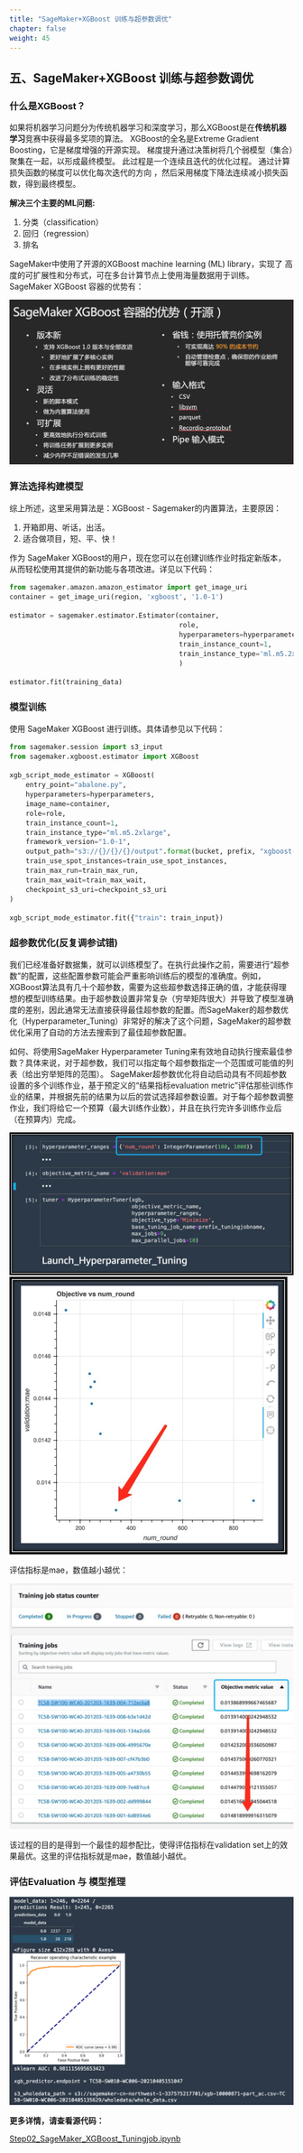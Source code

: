 ```yaml
---
title: "SageMaker+XGBoost 训练与超参数调优"
chapter: false
weight: 45
---
```


## 五、SageMaker+XGBoost 训练与超参数调优

### 什么是XGBoost？

如果将机器学习问题分为传统机器学习和深度学习，那么XGBoost是在**传统机器学习**竞赛中获得最多奖项的算法。 XGBoost的全名是Extreme Gradient Boosting，它是梯度增强的开源实现。 梯度提升通过决策树将几个弱模型（集合）聚集在一起，以形成最终模型。 此过程是一个连续且迭代的优化过程。 通过计算损失函数的梯度可以优化每次迭代的方向 ，然后采用梯度下降法连续减小损失函数，得到最终模型。

**解决三个主要的ML问题:**

1. 分类（classification）
2. 回归（regression）
3. 排名

SageMaker中使用了开源的XGBoost machine learning (ML) library，实现了 高度的可扩展性和分布式，可在多台计算节点上使用海量数据用于训练。SageMaker XGBoost 容器的优势有：

![image-20210405220827609](https://raw.githubusercontent.com/liangyimingcom/storage/master/uPic/image-20210405220827609.png)



### 算法选择构建模型

综上所述，这里采用算法是：XGBoost  - Sagemaker的内置算法，主要原因：

1. 开箱即用、听话，出活。
2. 适合做项目，短、平、快！

作为 SageMaker XGBoost的用户，现在您可以在创建训练作业时指定新版本，从而轻松使用其提供的新功能与各项改进。详见以下代码：

```python
from sagemaker.amazon.amazon_estimator import get_image_uri
container = get_image_uri(region, 'xgboost', '1.0-1')

estimator = sagemaker.estimator.Estimator(container, 
                                          role, 
                                          hyperparameters=hyperparameters,
                                          train_instance_count=1, 
                                          train_instance_type='ml.m5.2xlarge', 
                                          )

estimator.fit(training_data)
```



### 模型训练

使用 SageMaker XGBoost 进行训练。具体请参见以下代码：

```python
from sagemaker.session import s3_input
from sagemaker.xgboost.estimator import XGBoost

xgb_script_mode_estimator = XGBoost(
    entry_point="abalone.py",
    hyperparameters=hyperparameters,
    image_name=container,
    role=role, 
    train_instance_count=1,
    train_instance_type="ml.m5.2xlarge",
    framework_version="1.0-1",
    output_path="s3://{}/{}/{}/output".format(bucket, prefix, "xgboost-script-mode"),
    train_use_spot_instances=train_use_spot_instances,
    train_max_run=train_max_run,
    train_max_wait=train_max_wait,
    checkpoint_s3_uri=checkpoint_s3_uri
)

xgb_script_mode_estimator.fit({"train": train_input})
```



### 超参数优化(反复调参试错)

我们已经准备好数据集，就可以训练模型了。在执行此操作之前，需要进行“超参数”的配置，这些配置参数可能会严重影响训练后的模型的准确度。例如，XGBoost算法具有几十个超参数，需要为这些超参数选择正确的值，才能获得理想的模型训练结果。由于超参数设置非常复杂（穷举矩阵很大）并导致了模型准确度的差别，因此通常无法直接获得最佳超参数的配置。而SageMaker的超参数优化（Hyperparameter_Tuning）非常好的解决了这个问题，SageMaker的超参数优化采用了自动的方法去搜索到了最佳超参数配置。

如何、将使用SageMaker Hyperparameter Tuning来有效地自动执行搜索最佳参数？具体来说，对于超参数，我们可以指定每个超参数指定一个范围或可能值的列表（给出穷举矩阵的范围）。 SageMaker超参数优化将自动启动具有不同超参数设置的多个训练作业，基于预定义的“结果指标evaluation metric”评估那些训练作业的结果，并根据先前的结果为以后的尝试选择超参数设置。对于每个超参数调整作业，我们将给它一个预算（最大训练作业数），并且在执行完许多训练作业后（在预算内）完成。

<img src="https://raw.githubusercontent.com/liangyimingcom/storage/master/uPic/image-20210405223346553.png" alt="image-20210405223346553" style="zoom:50%;" />

<img src="https://raw.githubusercontent.com/liangyimingcom/storage/master/uPic/image-20210405223357020.png" alt="image-20210405223357020" style="zoom:50%;" />

评估指标是mae，数值越小越优：

<img src="https://raw.githubusercontent.com/liangyimingcom/storage/master/uPic/image-20210405223405347.png" alt="image-20210405223405347" style="zoom:50%;" />

该过程的目的是得到一个最佳的超参配比，使得评估指标在validation set上的效果最优。这里的评估指标就是mae，数值越小越优。





### 评估Evaluation 与 模型推理

![image-20210406003641094](https://raw.githubusercontent.com/liangyimingcom/storage/master/uPic/image-20210406003641094.png)

**更多详情，请查看源代码：**

[Step02_SageMaker_XGBoost_Tuningjob.ipynb](https://github.com/liangyimingcom/Use-SageMaker_XGBoost-convert-Time-Series-into-Supervised-Learning-for-predictive-maintenance/blob/master/Step02_SageMaker_XGBoost_Tuningjob.ipynb)

